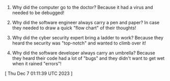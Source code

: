  
1. Why did the computer go to the doctor? Because it had a virus and needed to be debugged!

2. Why did the software engineer always carry a pen and paper? In case they needed to draw a quick "flow chart" of their thoughts!

3. Why did the cyber security expert bring a ladder to work? Because they heard the security was "top-notch" and wanted to climb over it!

4. Why did the software developer always carry an umbrella? Because they heard their code had a lot of "bugs" and they didn't want to get wet when it rained "errors"!
 
[ 
Thu Dec  7 01:11:39 UTC 2023
 ]
